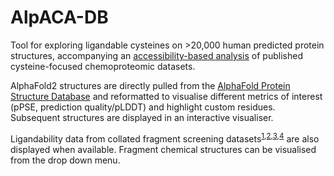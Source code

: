 # AlpACA-DB

Tool for exploring ligandable cysteines on >20,000 human predicted protein structures, accompanying an [accessibility-based analysis](https://www.biorxiv.org/content/10.1101/2022.12.12.518491v1) of published cysteine-focused chemoproteomic datasets. 

AlphaFold2 structures are directly pulled from the [AlphaFold Protein Structure Database](https://alphafold.ebi.ac.uk/) and reformatted to visualise different metrics of interest (pPSE, prediction quality/pLDDT) and highlight custom residues. Subsequent structures are displayed in an interactive visualiser. 

Ligandability data from collated fragment screening datasets<sup>[1](https://doi.org/10.1038/s41587-020-00778-3),[2](https://doi.org/10.1038/nature18002),[3](https://doi.org/10.1016/j.cell.2020.07.001),[4](https://doi.org/10.1021/jacs.1c11053)</sup> are also displayed when available. Fragment chemical structures can be visualised from the drop down menu. 
